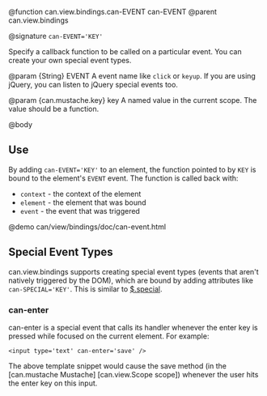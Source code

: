 @function can.view.bindings.can-EVENT can-EVENT
@parent can.view.bindings

@signature `can-EVENT='KEY'`

Specify a callback function to be called on a particular event. You can create your own special event types.

@param {String} EVENT A event name like `click` or `keyup`.  If you are
using jQuery, you can listen to jQuery special events too.

@param {can.mustache.key} key A named value in the current scope.  The value
should be a function.

@body

## Use

By adding `can-EVENT='KEY'` to an element, the function pointed to
by `KEY` is bound to the element's `EVENT` event. The function
is called back with:

 - `context` - the context of the element
 - `element` - the element that was bound
 - `event` - the event that was triggered

@demo can/view/bindings/doc/can-event.html

## Special Event Types

can.view.bindings supports creating special event types (events that aren't natively triggered by the DOM), which are bound by adding attributes like `can-SPECIAL='KEY'`. This is similar to [$.special](http://benalman.com/news/2010/03/jquery-special-events/).

### can-enter

can-enter is a special event that calls its handler whenever the enter key is pressed while focused on the current element. For example: 

	<input type='text' can-enter='save' />

The above template snippet would cause the save method (in the [can.mustache Mustache] [can.view.Scope scope]) whenever the user hits the enter key on this input.